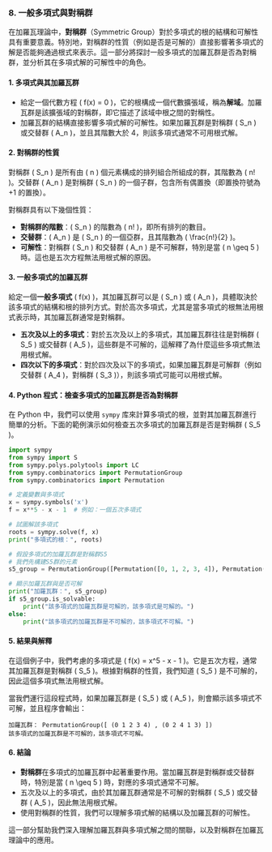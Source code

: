 ### 8. 一般多項式與對稱群

在加羅瓦理論中，**對稱群**（Symmetric Group）對於多項式的根的結構和可解性具有重要意義。特別地，對稱群的性質（例如是否是可解的）直接影響著多項式的解是否能夠通過根式來表示。這一部分將探討一般多項式的加羅瓦群是否為對稱群，並分析其在多項式解的可解性中的角色。

#### 1. 多項式與其加羅瓦群

- 給定一個代數方程 \( f(x) = 0 \)，它的根構成一個代數擴張域，稱為**解域**。加羅瓦群是該擴張域的對稱群，即它描述了該域中根之間的對稱性。
- 加羅瓦群的結構直接影響多項式解的可解性。如果加羅瓦群是對稱群 \( S_n \) 或交替群 \( A_n \)，並且其階數大於 4，則該多項式通常不可用根式解。

#### 2. 對稱群的性質

對稱群 \( S_n \) 是所有由 \( n \) 個元素構成的排列組合所組成的群，其階數為 \( n! \)。交替群 \( A_n \) 是對稱群 \( S_n \) 的一個子群，包含所有偶置換（即置換符號為 +1 的置換）。

對稱群具有以下幾個性質：
- **對稱群的階數**：\( S_n \) 的階數為 \( n! \)，即所有排列的數目。
- **交替群**：\( A_n \) 是 \( S_n \) 的一個亞群，且其階數為 \( \frac{n!}{2} \)。
- **可解性**：對稱群 \( S_n \) 和交替群 \( A_n \) 是不可解群，特別是當 \( n \geq 5 \) 時。這也是五次方程無法用根式解的原因。

#### 3. 一般多項式的加羅瓦群

給定一個**一般多項式** \( f(x) \)，其加羅瓦群可以是 \( S_n \) 或 \( A_n \)，具體取決於該多項式的結構和根的排列方式。對於高次多項式，尤其是當多項式的根無法用根式表示時，其加羅瓦群通常是對稱群。

- **五次及以上的多項式**：對於五次及以上的多項式，其加羅瓦群往往是對稱群 \( S_5 \) 或交替群 \( A_5 \)，這些群是不可解的，這解釋了為什麼這些多項式無法用根式解。
- **四次以下的多項式**：對於四次及以下的多項式，如果加羅瓦群是可解群（例如交替群 \( A_4 \)，對稱群 \( S_3 \)），則該多項式可能可以用根式解。

#### 4. Python 程式：檢查多項式的加羅瓦群是否為對稱群

在 Python 中，我們可以使用 `sympy` 库來計算多項式的根，並對其加羅瓦群進行簡單的分析。下面的範例演示如何檢查五次多項式的加羅瓦群是否是對稱群 \( S_5 \)。

```python
import sympy
from sympy import S
from sympy.polys.polytools import LC
from sympy.combinatorics import PermutationGroup
from sympy.combinatorics import Permutation

# 定義變數與多項式
x = sympy.symbols('x')
f = x**5 - x - 1  # 例如：一個五次多項式

# 試圖解該多項式
roots = sympy.solve(f, x)
print("多項式的根：", roots)

# 假設多項式的加羅瓦群是對稱群S5
# 我們先構建S5群的元素
s5_group = PermutationGroup([Permutation([0, 1, 2, 3, 4]), Permutation([0, 2, 4, 1, 3])])  # S5的一個示例

# 顯示加羅瓦群與是否可解
print("加羅瓦群：", s5_group)
if s5_group.is_solvable:
    print("該多項式的加羅瓦群是可解的，該多項式是可解的。")
else:
    print("該多項式的加羅瓦群是不可解的，該多項式不可解。")
```

#### 5. 結果與解釋

在這個例子中，我們考慮的多項式是 \( f(x) = x^5 - x - 1 \)。它是五次方程，通常其加羅瓦群是對稱群 \( S_5 \)。根據對稱群的性質，我們知道 \( S_5 \) 是不可解的，因此這個多項式無法用根式解。

當我們運行這段程式時，如果加羅瓦群是 \( S_5 \) 或 \( A_5 \)，則會顯示該多項式不可解，並且程序會輸出：
```
加羅瓦群： PermutationGroup([ (0 1 2 3 4) , (0 2 4 1 3) ])
該多項式的加羅瓦群是不可解的，該多項式不可解。
```

#### 6. 結論

- **對稱群**在多項式的加羅瓦群中起著重要作用。當加羅瓦群是對稱群或交替群時，特別是當 \( n \geq 5 \) 時，對應的多項式通常不可解。
- 五次及以上的多項式，由於其加羅瓦群通常是不可解的對稱群 \( S_5 \) 或交替群 \( A_5 \)，因此無法用根式解。
- 使用對稱群的性質，我們可以理解多項式解的結構以及加羅瓦群的可解性。

這一部分幫助我們深入理解加羅瓦群與多項式解之間的關聯，以及對稱群在加羅瓦理論中的應用。